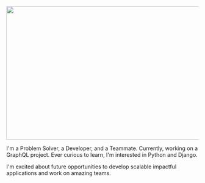 
<img src='https://media.giphy.com/media/WOUM9ZfxUZhhJHtJr3/giphy.gif' width="700" height="350"/>

I'm a Problem Solver, a Developer, and a Teammate. 
Currently, working on a GraphQL project.
Ever curious to learn, I'm interested in Python and Django.

I'm excited about future opportunities to develop scalable impactful applications and work on amazing teams.

<!--
**J2Macwilliams/J2Macwilliams** is a ✨ _special_ ✨ repository because its `README.md` (this file) appears on your GitHub profile.

Here are some ideas to get you started:

- 🔭 I’m currently working on ...
- 🌱 I’m currently learning ...
- 👯 I’m looking to collaborate on ...
- 🤔 I’m looking for help with ...
- 💬 Ask me about ...
- 📫 How to reach me: ...
- 😄 Pronouns: ...
- ⚡ Fun fact: ...
-->
